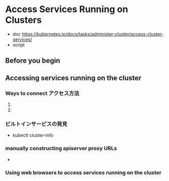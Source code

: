 # Access Services Running on Clusters
  - doc
    https://kubernetes.io/docs/tasks/administer-cluster/access-cluster-services/
  - script
## Before you begin
## Accessing services running on the cluster
### Ways to connect アクセス方法
1. 
1. 
### ビルトインサービスの発見
  - kubectl cluster-info
### manually constructing apiserver proxy URLs
  - 
### Using web browsers to access services running on the cluster
